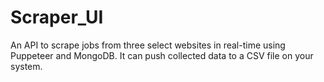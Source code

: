 # Scraper_UI
An API to scrape jobs from three select websites in real-time using Puppeteer and MongoDB. It can push collected data to a CSV file on your system.
